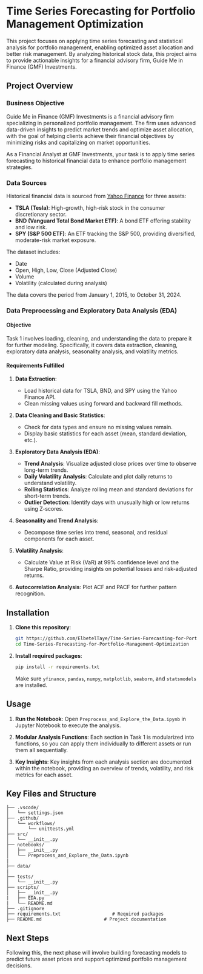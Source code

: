 
# Time Series Forecasting for Portfolio Management Optimization

This project focuses on applying time series forecasting and statistical analysis for portfolio management, enabling optimized asset allocation and better risk management. By analyzing historical stock data, this project aims to provide actionable insights for a financial advisory firm, Guide Me in Finance (GMF) Investments.

## Project Overview

### Business Objective
Guide Me in Finance (GMF) Investments is a financial advisory firm specializing in personalized portfolio management. The firm uses advanced data-driven insights to predict market trends and optimize asset allocation, with the goal of helping clients achieve their financial objectives by minimizing risks and capitalizing on market opportunities.

As a Financial Analyst at GMF Investments, your task is to apply time series forecasting to historical financial data to enhance portfolio management strategies. 

### Data Sources
Historical financial data is sourced from [Yahoo Finance](https://pypi.org/project/yfinance/) for three assets:
- **TSLA (Tesla)**: High-growth, high-risk stock in the consumer discretionary sector.
- **BND (Vanguard Total Bond Market ETF)**: A bond ETF offering stability and low risk.
- **SPY (S&P 500 ETF)**: An ETF tracking the S&P 500, providing diversified, moderate-risk market exposure.

The dataset includes:
- Date
- Open, High, Low, Close (Adjusted Close)
- Volume
- Volatility (calculated during analysis)

The data covers the period from January 1, 2015, to October 31, 2024.

### Data Preprocessing and Exploratory Data Analysis (EDA)

#### Objective
Task 1 involves loading, cleaning, and understanding the data to prepare it for further modeling. Specifically, it covers data extraction, cleaning, exploratory data analysis, seasonality analysis, and volatility metrics.

#### Requirements Fulfilled

1. **Data Extraction**: 
   - Load historical data for TSLA, BND, and SPY using the Yahoo Finance API.
   - Clean missing values using forward and backward fill methods.

2. **Data Cleaning and Basic Statistics**:
   - Check for data types and ensure no missing values remain.
   - Display basic statistics for each asset (mean, standard deviation, etc.).

3. **Exploratory Data Analysis (EDA)**:
   - **Trend Analysis**: Visualize adjusted close prices over time to observe long-term trends.
   - **Daily Volatility Analysis**: Calculate and plot daily returns to understand volatility.
   - **Rolling Statistics**: Analyze rolling mean and standard deviations for short-term trends.
   - **Outlier Detection**: Identify days with unusually high or low returns using Z-scores.
   
4. **Seasonality and Trend Analysis**:
   - Decompose time series into trend, seasonal, and residual components for each asset.

5. **Volatility Analysis**:
   - Calculate Value at Risk (VaR) at 99% confidence level and the Sharpe Ratio, providing insights on potential losses and risk-adjusted returns.
6. **Autocorrelation Analysis**: Plot ACF and PACF for further pattern recognition.

## Installation

1. **Clone this repository**:
   ```bash
   git https://github.com/ElbetelTaye/Time-Series-Forecasting-for-Portfolio-Management-Optimization-.git 
   cd Time-Series-Forecasting-for-Portfolio-Management-Optimization
   ```

2. **Install required packages**:
   ```bash
   pip install -r requirements.txt
   ```
   
   Make sure `yfinance`, `pandas`, `numpy`, `matplotlib`, `seaborn`, and `statsmodels` are installed.

## Usage

1. **Run the Notebook**:
   Open `Preprocess_and_Explore_the_Data.ipynb` in Jupyter Notebook to execute the analysis.
   
2. **Modular Analysis Functions**:
   Each section in Task 1 is modularized into functions, so you can apply them individually to different assets or run them all sequentially.

3. **Key Insights**:
   Key insights from each analysis section are documented within the notebook, providing an overview of trends, volatility, and risk metrics for each asset.

## Key Files and Structure

```   
├── .vscode/
│   └── settings.json
├── .github/
│   └── workflows/
│       └── unittests.yml
├── src/
│   └── __init__.py
├── notebooks/
│   ├── __init__.py
│   └── Preprocess_and_Explore_the_Data.ipynb
|
├── data/  
|
├── tests/
│   └── __init__.py
├── scripts/
│   ├── __init__.py
|   ├── EDA.py
|   └── README.md
├── .gitignore
├── requirements.txt                   # Required packages
├── README.md                       # Project documentation
```


## Next Steps

Following this, the next phase will involve building forecasting models to predict future asset prices and support optimized portfolio management decisions.




